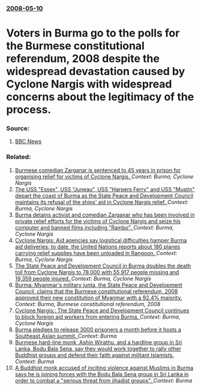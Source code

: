 ### [2008-05-10](/news/2008/05/10/index.md)

#  Voters in Burma go to the polls for the Burmese constitutional referendum, 2008 despite the widespread devastation caused by Cyclone Nargis with widespread concerns about the legitimacy of the process. 




### Source:

1. [BBC News](http://news.bbc.co.uk/2/hi/asia-pacific/7393058.stm)

### Related:

1. [ Burmese comedian Zarganar is sentenced to 45 years in prison for organising relief for victims of Cyclone Nargis. ](/news/2008/11/21/burmese-comedian-zarganar-is-sentenced-to-45-years-in-prison-for-organising-relief-for-victims-of-cyclone-nargis.md) _Context: Burma, Cyclone Nargis_
2. [ The USS "Essex", USS "Juneau", USS "Harpers Ferry" and USS "Mustin" depart the coast of Burma as the State Peace and Development Council maintains its refusal of the ships' aid in Cyclone Nargis relief. ](/news/2008/06/5/the-uss-essex-uss-juneau-uss-harpers-ferry-and-uss-mustin-depart-the-coast-of-burma-as-the-state-peace-and-development-council-ma.md) _Context: Burma, Cyclone Nargis_
3. [ Burma detains activist and comedian Zarganar who has been involved in private relief efforts for the victims of Cyclone Nargis and seize his computer and banned films including "Rambo". ](/news/2008/06/5/burma-detains-activist-and-comedian-zarganar-who-has-been-involved-in-private-relief-efforts-for-the-victims-of-cyclone-nargis-and-seize-hi.md) _Context: Burma, Cyclone Nargis_
4. [ Cyclone Nargis: Aid agencies say logistical difficulties hamper Burma aid deliveries; to date, the United Nations reports about 180 planes carrying relief supplies have been unloaded in Rangoon. ](/news/2008/05/30/cyclone-nargis-aid-agencies-say-logistical-difficulties-hamper-burma-aid-deliveries-to-date-the-united-nations-reports-about-180-planes.md) _Context: Burma, Cyclone Nargis_
5. [ The State Peace and Development Council in Burma doubles the death toll from Cyclone Nargis to 78,000 with 55,917 people missing and 19,359 people injured. ](/news/2008/05/16/the-state-peace-and-development-council-in-burma-doubles-the-death-toll-from-cyclone-nargis-to-78-000-with-55-917-people-missing-and-19-359.md) _Context: Burma, Cyclone Nargis_
6. [ Burma: Myanmar's military junta, the State Peace and Development Council, claims that the Burmese constitutional referendum, 2008 approved their new constitution of Myanmar with a 92.4% majority. ](/news/2008/05/15/burma-myanmar-s-military-junta-the-state-peace-and-development-council-claims-that-the-burmese-constitutional-referendum-2008-approved.md) _Context: Burma, Burmese constitutional referendum, 2008_
7. [ Cyclone Nargis:: The State Peace and Development Council continues to block foreign aid workers from entering Burma. ](/news/2008/05/13/cyclone-nargis-the-state-peace-and-development-council-continues-to-block-foreign-aid-workers-from-entering-burma.md) _Context: Burma, Cyclone Nargis_
8. [Burma pledges to release 3000 prisoners a month before it hosts a Southeast Asian summit. ](/news/2014/10/7/burma-pledges-to-release-3000-prisoners-a-month-before-it-hosts-a-southeast-asian-summit.md) _Context: Burma_
9. [Burmese hard-line monk, Ashin Wirathu, and a hardline group in Sri Lanka, Bodu Bala Sena, say they would work together to rally other Buddhist groups and defend their faith against militant Islamists. ](/news/2014/09/30/burmese-hard-line-monk-ashin-wirathu-and-a-hardline-group-in-sri-lanka-bodu-bala-sena-say-they-would-work-together-to-rally-other-buddhi.md) _Context: Burma_
10. [A Buddhist monk accused of inciting violence against Muslims in Burma says he is joining forces with the Bodu Bala Sena group in Sri Lanka in order to combat a "serious threat from jihadist groups". ](/news/2014/09/28/a-buddhist-monk-accused-of-inciting-violence-against-muslims-in-burma-says-he-is-joining-forces-with-the-bodu-bala-sena-group-in-sri-lanka-i.md) _Context: Burma_

